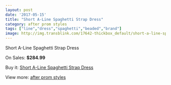 ```yaml
---
layout: post
date: '2017-05-15'
title: "Short A-Line Spaghetti Strap Dress"
category: after prom styles
tags: ["line","dress","spaghetti","beaded","brand"]
image: http://img.transblink.com/17642-thickbox_default/short-a-line-spaghetti-strap-dress.jpg
---
```

Short A-Line Spaghetti Strap Dress

On Sales: **$284.99**
<a href="https://www.transblink.com/en/after-prom-styles/5545-short-a-line-spaghetti-strap-dress.html"><amp-img layout="responsive" width="600" height="600" src="//img.transblink.com/17642-thickbox_default/short-a-line-spaghetti-strap-dress.jpg" alt="Short A-Line Spaghetti Strap Dress 0" /></a>
<a href="https://www.transblink.com/en/after-prom-styles/5545-short-a-line-spaghetti-strap-dress.html"><amp-img layout="responsive" width="600" height="600" src="//img.transblink.com/17645-thickbox_default/short-a-line-spaghetti-strap-dress.jpg" alt="Short A-Line Spaghetti Strap Dress 1" /></a>
<a href="https://www.transblink.com/en/after-prom-styles/5545-short-a-line-spaghetti-strap-dress.html"><amp-img layout="responsive" width="600" height="600" src="//img.transblink.com/17644-thickbox_default/short-a-line-spaghetti-strap-dress.jpg" alt="Short A-Line Spaghetti Strap Dress 2" /></a>
<a href="https://www.transblink.com/en/after-prom-styles/5545-short-a-line-spaghetti-strap-dress.html"><amp-img layout="responsive" width="600" height="600" src="//img.transblink.com/17643-thickbox_default/short-a-line-spaghetti-strap-dress.jpg" alt="Short A-Line Spaghetti Strap Dress 3" /></a>

Buy it: [Short A-Line Spaghetti Strap Dress](https://www.transblink.com/en/after-prom-styles/5545-short-a-line-spaghetti-strap-dress.html "Short A-Line Spaghetti Strap Dress")

View more: [after prom styles](https://www.transblink.com/en/55-after-prom-styles "after prom styles")